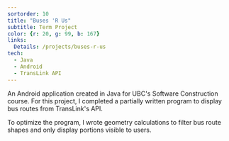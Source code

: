 ```yaml
---
sortorder: 10
title: "Buses 'R Us"
subtitle: Term Project
color: {r: 20, g: 99, b: 167}
links:
  Details: /projects/buses-r-us
tech:
  - Java
  - Android
  - TransLink API
---
```

An Android application created in Java for UBC's Software Construction course.
For this project, I completed a partially written program to display bus routes
from TransLink's API.

To optimize the program, I wrote geometry calculations to filter bus route
shapes and only display portions visible to users.
